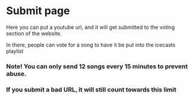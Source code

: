 # Submit page

Here you can put a youtube url, and it will get submitted to the voting section of the website. 

In there, people can vote for a song to have it be put into the icecasts playlist

### Note! You can only send 12 songs every 15 minutes to prevent abuse. 
### If you submit a bad URL, it will still count towards this limit